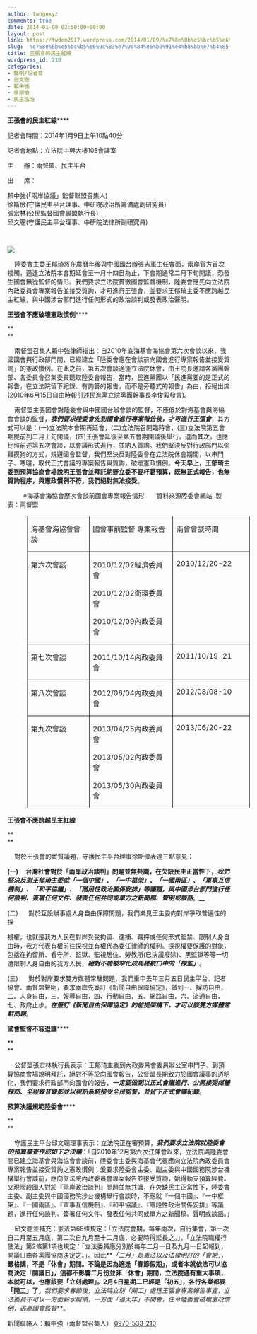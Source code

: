 ```yaml
---
author: twngoxyz
comments: true
date: 2014-01-09 02:50:00+00:00
layout: post
link: https://twdem2017.wordpress.com/2014/01/09/%e7%8e%8b%e5%bc%b5%e6%9c%83%e7%9a%84%e6%b0%91%e4%b8%bb%e7%b4%85%e7%b7%9a/
slug: '%e7%8e%8b%e5%bc%b5%e6%9c%83%e7%9a%84%e6%b0%91%e4%b8%bb%e7%b4%85%e7%b7%9a'
title: 王張會的民主紅線
wordpress_id: 218
categories:
- 聲明/記者會
- 邱文聰
- 賴中強
- 徐斯儉
- 民主法治
---
```


**王張會的民主紅線******

  


記者會時間：2014年1月9日上午10點40分

記者會地點：立法院中興大樓105會議室

主      辦：兩督盟、民主平台

出      席：

賴中強(「兩岸協議」監督聯盟召集人)  
徐斯儉(守護民主平台理事、中研院政治所籌備處副研究員)  
張宏林(公民監督國會聯盟執行長)  
邱文聰(守護民主平台理事、中研院法律所副研究員)  
  


   

[![](https://twdem2017.files.wordpress.com/2014/01/4e029-dsc07893.jpg)](https://twdem2017.files.wordpress.com/2014/01/4e029-dsc07893.jpg)

  


  


    陸委會主委王郁琦將在農曆年後與中國國台辦張志軍主任會面，兩岸官方首次接觸，適逢立法院本會期延會至一月十四日為止，下會期通常二月下旬開議，恐發生國會無從監督的情形。我們要求立法院貫徹國會監督機制，陸委會應先向立法院內政委員會專案報告並接受質詢，才可進行王張會，並要求王郁琦主委不應跨越民主紅線，與中國涉台部門進行任何形式的政治談判或發表政治聲明。

  


**王張會不應破壞憲政慣例******

**  
**

    兩督盟召集人賴中強律師指出：自2010年底海基會海協會第六次會談以來，我國國會與行政部門間，已經建立「陸委會應在會談前向國會進行專案報告並接受質詢」的憲政慣例。在此之前，第五次會談適逢立法院休會，由王院長邀請各黨團幹部、各委員會召集委員聽取陸委會報告，當時，民進黨團以「民進黨要的是正式的報告，在立法院留下紀錄、有詢答的報告，而不是旁聽式的報告」為由，拒絕出席(2010年6月15日自由時報引述民進黨立院黨團幹事長李俊毅發言)。

    兩督盟主張國會對陸委會與中國國台辦會談的監督，不應低於對海基會與海協會會談的監督，**_我們要求陸委會先到國會進行專案報告後，才可進行王張會_**，其方式可以是：(一)立法院本會期再延會，(二)立法院召開臨時會，(三)立法院第五會期提前到二月上旬開議，(四)王張會延後至第五會期開議後舉行。退而其次，也應比照前述第五次會談，以會議形式進行，並納入質詢。我們堅決反對行政部門以偷雞摸狗的方式，規避國會監督，我們堅決反對陸委會在立法院休會期間，以串門子、寒暄，取代正式會議的專案報告與質詢，破壞憲政慣例。**今天早上，王郁琦主委到預算協商會場說明王張會並拜託朝野立委不要杯葛預算，既無正式報告，也無質詢程序，與憲政慣例不符，我們絕對無法接受**。

  


         ※海基會海協會歷次會談前國會專案報告情形       資料來源陸委會網站  製表：兩督盟

<table cellpadding="0" cellspacing="0" style="border-collapse:collapse;border-image:none;border:currentColor;margin-left:33.75pt;" border="1" > <tbody ><tr >  
<td width="170" style="border-image:none;border:1pt solid windowtext;padding:0 5.4pt;width:127.6pt;" valign="top" >

海基會海協會會談

</td>  
<td width="207" style="border-bottom-color:windowtext;border-bottom-width:1pt;border-right-color:windowtext;border-right-width:1pt;border-style:solid solid solid none;border-top-color:windowtext;border-top-width:1pt;padding:0 5.4pt;width:155.3pt;" valign="top" >

國會事前監督 專案報告

</td>  
<td width="180" style="border-bottom-color:windowtext;border-bottom-width:1pt;border-right-color:windowtext;border-right-width:1pt;border-style:solid solid solid none;border-top-color:windowtext;border-top-width:1pt;padding:0 5.4pt;width:135.3pt;" valign="top" >

兩會會談時間

</td> </tr><tr >  
<td width="170" style="border-bottom-color:windowtext;border-bottom-width:1pt;border-left-color:windowtext;border-left-width:1pt;border-right-color:windowtext;border-right-width:1pt;border-style:none solid solid;padding:0 5.4pt;width:127.6pt;" valign="top" >

第六次會談

</td>  
<td width="207" style="border-bottom-color:windowtext;border-bottom-width:1pt;border-right-color:windowtext;border-right-width:1pt;border-style:none solid solid none;padding:0 5.4pt;width:155.3pt;" valign="top" >

2010/12/02經濟委員會

2010/12/02衛環委員會

2010/12/09內政委員會

</td>  
<td width="180" style="border-bottom-color:windowtext;border-bottom-width:1pt;border-right-color:windowtext;border-right-width:1pt;border-style:none solid solid none;padding:0 5.4pt;width:135.3pt;" valign="top" >

2010/12/20-22

</td> </tr><tr >  
<td width="170" style="border-bottom-color:windowtext;border-bottom-width:1pt;border-left-color:windowtext;border-left-width:1pt;border-right-color:windowtext;border-right-width:1pt;border-style:none solid solid;padding:0 5.4pt;width:127.6pt;" valign="top" >

第七次會談

</td>  
<td width="207" style="border-bottom-color:windowtext;border-bottom-width:1pt;border-right-color:windowtext;border-right-width:1pt;border-style:none solid solid none;padding:0 5.4pt;width:155.3pt;" valign="top" >

2011/10/14內政委員會

</td>  
<td width="180" style="border-bottom-color:windowtext;border-bottom-width:1pt;border-right-color:windowtext;border-right-width:1pt;border-style:none solid solid none;padding:0 5.4pt;width:135.3pt;" valign="top" >

2011/10/19-21

</td> </tr><tr >  
<td width="170" style="border-bottom-color:windowtext;border-bottom-width:1pt;border-left-color:windowtext;border-left-width:1pt;border-right-color:windowtext;border-right-width:1pt;border-style:none solid solid;padding:0 5.4pt;width:127.6pt;" valign="top" >

第八次會談

</td>  
<td width="207" style="border-bottom-color:windowtext;border-bottom-width:1pt;border-right-color:windowtext;border-right-width:1pt;border-style:none solid solid none;padding:0 5.4pt;width:155.3pt;" valign="top" >

2012/06/04內政委員會

</td>  
<td width="180" style="border-bottom-color:windowtext;border-bottom-width:1pt;border-right-color:windowtext;border-right-width:1pt;border-style:none solid solid none;padding:0 5.4pt;width:135.3pt;" valign="top" >

2012/08/08-10

</td> </tr><tr style="height:41.3pt;" >  
<td width="170" style="border-bottom-color:windowtext;border-bottom-width:1pt;border-left-color:windowtext;border-left-width:1pt;border-right-color:windowtext;border-right-width:1pt;border-style:none solid solid;height:41.3pt;padding:0 5.4pt;width:127.6pt;" valign="top" >

第九次會談

</td>  
<td width="207" style="border-bottom-color:windowtext;border-bottom-width:1pt;border-right-color:windowtext;border-right-width:1pt;border-style:none solid solid none;height:41.3pt;padding:0 5.4pt;width:155.3pt;" valign="top" >

2013/04/25內政委員會

2013/05/02內政委員會

2013/05/30內政委員會

</td>  
<td width="180" style="border-bottom-color:windowtext;border-bottom-width:1pt;border-right-color:windowtext;border-right-width:1pt;border-style:none solid solid none;height:41.3pt;padding:0 5.4pt;width:135.3pt;" valign="top" >

2013/06/20-22

</td> </tr></tbody></table>

  


**王張會不應跨越民主紅線**

**  
**

    對於王張會的實質議題，守護民主平台理事徐斯儉表達三點意見：

**(一)     **台灣社會對於「兩岸政治談判」問題並無共識，在欠缺民主正當性下，**_我們堅決反對王郁琦主委就「一個中國」、「一中框架」、「一國兩區」、「軍事互信機制」、「和平協議」、「階段性政治關係安排」等議題，與中國涉台部門進行任何談判、簽署任何文件、發表任何共同或單方之新聞稿、聲明或談話_**。**__**

(二)      對於互設辦事處人身自由保障問題，我們樂見王主委向對岸爭取普遍性的探

視權，也就是我方人民在對岸受受拘留、逮捕、羈押或任何形式監禁、限制人身自由時，我方代表有權前往探視並有權代為委任律師的權利。探視權要保護的對象，包括在拘留所、看守所、監獄、監視居住、勞教所(已決議廢除)、黑監獄等等一切遭限制人身自由的我方人民，**_絕對不能被窄化成馬總統口中的「探監」_**。

(三)      對於對岸要求雙方媒體常駐問題，我們重申去年三月五日民主平台、記者協會、兩督盟聲明，要求兩岸先簽訂《新聞自由保障協定》，做到一、採訪自由，二、人身自由，三、報導自由，四、行動自由，五、網路自由，六、流通自由，七、政府止步。**_在簽訂《新聞自由保障協定》的前提架構下，才可以談雙方媒體常駐問題_**。

  


**國會監督不容退讓******

**  
**

    公督盟張宏林執行長表示：王郁琦主委到內政委員會委員辦公室串門子、到預算協商會場說明拜託，絕對不等於向國會報告，公督盟長期致力於國會議事的透明化，我們要求行政部門向國會的報告，**_一定要做到以正式會議進行、公開接受媒體採訪、全程錄音錄影並以視訊系統接受全民監督，並留下正式會議紀錄_**。

  


**預算決議規範陸委會******

**  
**

    守護民主平台邱文聰理事表示：立法院正在審預算，**_我們要求立法院就陸委會的預算審查作成如下之決議_**：「自2010年12月第六次江陳會以來，立法院與陸委會間已建立海基會與海協會會談前，陸委會主委與海基會代表應向立法院內政委員會專案報告並接受質詢之憲政慣例；爰要求陸委會主委、副主委與中國國務院涉台機構舉行會談前，應向立法院內政委員會專案報告並接受質詢，始得動支預算經費。又現階段國人對於『兩岸政治談判』問題並無共識，在欠缺民主正當性下，陸委會主委、副主委與中國國務院涉台機構舉行會談時，不應就『一個中國』、『一中框架』、『一國兩區』、『軍事互信機制』、『和平協議』、『階段性政治關係安排』等議題，進行任何談判、簽署任何文件、發表任何共同或單方之新聞稿、聲明或談話。」

    邱文聰並補充：憲法第68條規定：「立法院會期，每年兩次，自行集會，第一次自二月至五月底，第二次自九月至十二月底，必要時得延長之。」，「立法院職權行使法」第2條第1項也規定：「立法委員應分別於每年二月一日及九月一日起報到，開議日由各黨團協商決定之。」。因此**_「二月」是憲法以及法律明訂的「會期」_**，嚴格講，不是「休會」期間。不論是因為適逢「春節假期」，或者本就依法可以協商決定「開議日」，這都不影響二月份並非「休會」期間，立法院遇有重大事項，本就可以，也應該要「立刻處理」。2月4日星期二已經是「初五」，各行各業都要「開工」了，**_我們要求春節後，立法院立刻「開工」處理王張會專案報告事宜，立法委員不可以一方面薪水照領，一方面「過大年」不開會，任令陸委會破壞憲政慣例，逃避國會監督_**。

  


  


新聞聯絡人：賴中強（兩督盟召集人） [0970-533-210](tel:0970-533-210)
